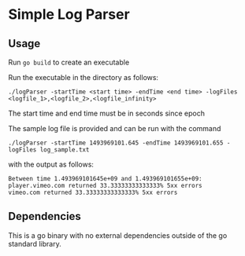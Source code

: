 # Simple Log Parser

## Usage
Run `go build` to create an executable

Run the executable in the directory as follows:

`./logParser -startTime <start time> -endTime <end time> -logFiles <logfile_1>,<logfile_2>,<logfile_infinity>`

The start time and end time must be in seconds since epoch

The sample log file is provided and can be run with the command

`./logParser -startTime 1493969101.645 -endTime 1493969101.655 -logFiles log_sample.txt`

with the output as follows:

```
Between time 1.493969101645e+09 and 1.493969101655e+09:
player.vimeo.com returned 33.33333333333333% 5xx errors
vimeo.com returned 33.33333333333333% 5xx errors
```

## Dependencies
This is a go binary with no external dependencies outside of the go standard library.
